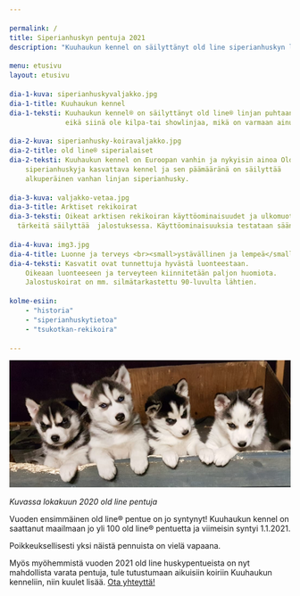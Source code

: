 ```yaml
---

permalink: /
title: Siperianhuskyn pentuja 2021
description: "Kuuhaukun kennel on säilyttänyt old line siperianhuskyn linjan puhtaana 40 vuotta eikä siinä ole kilpa-tai showlinjaa"

menu: etusivu
layout: etusivu

dia-1-kuva: siperianhuskyvaljakko.jpg
dia-1-title: Kuuhaukun kennel
dia-1-teksti: Kuuhaukun kennel® on säilyttänyt old line® linjan puhtaana 40 vuotta
              eikä siinä ole kilpa-tai showlinjaa, mikä on varmaan ainutlaatuista minkään rodun  historiassa.

dia-2-kuva: siperianhusky-koiravaljakko.jpg
dia-2-title: old line® siperialaiset
dia-2-teksti: Kuuhaukun kennel on Euroopan vanhin ja nykyisin ainoa Old line®
    siperianhuskyja kasvattava kennel ja sen päämääränä on säilyttää 
    alkuperäinen vanhan linjan siperianhusky.

dia-3-kuva: valjakko-vetaa.jpg
dia-3-title: Arktiset rekikoirat
dia-3-teksti: Oikeat arktisen rekikoiran käyttöominaisuudet ja ulkomuoto ovat 
  tärkeitä säilyttää  jalostuksessa. Käyttöominaisuuksia testataan säännöllisellä harjoittelulla.
  
dia-4-kuva: img3.jpg
dia-4-title: Luonne ja terveys <br><small>ystävällinen ja lempeä</small>
dia-4-teksti: Kasvatit ovat tunnettuja hyvästä luonteestaan. 
    Oikeaan luonteeseen ja terveyteen kiinnitetään paljon huomiota. 
    Jalostuskoirat on mm. silmätarkastettu 90-luvulta lähtien.
    
kolme-esiin:
    - "historia"
    - "siperianhuskytietoa"
    - "tsukotkan-rekikoira" 

---
```


![Siperianhusky pennut 2020 pentueesta](images/siperianhusky-pennut-2020.png)

*Kuvassa lokakuun 2020 old line pentuja*

Vuoden ensimmäinen old line® pentue on jo syntynyt! Kuuhaukun kennel on saattanut maailmaan jo yli 100 old line® pentuetta ja viimeisin syntyi 1.1.2021. 

Poikkeuksellisesti yksi näistä pennuista on vielä vapaana. 

Myös myöhemmistä vuoden 2021 old line huskypentueista on nyt mahdollista varata pentuja, tule tutustumaan aikuisiin koiriin Kuuhaukun kenneliin, niin kuulet lisää.  [Ota yhteyttä!](yhteystiedot)

<a href="http://siperianhusky.net/" target="_blank" style="color:rgba(0,0,0,0);">siperianhusky</a>

